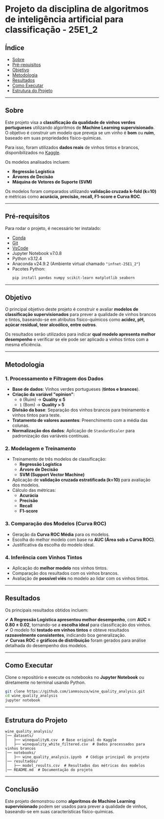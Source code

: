 # Projeto da disciplina de algoritmos de inteligência artificial para classificação - 25E1_2  

## Índice  
- [Sobre](#sobre)  
- [Pré-requisitos](#pré-requisitos)  
- [Objetivo](#objetivo)  
- [Metodologia](#metodologia)  
- [Resultados](#resultados)  
- [Como Executar](#como-executar)  
- [Estrutura do Projeto](#estrutura-do-projeto)  

---

## Sobre  
Este projeto visa a **classificação da qualidade de vinhos verdes portugueses** utilizando algoritmos de **Machine Learning supervisionado**. O objetivo é construir um modelo que preveja se um vinho é **bom** ou **ruim**, baseado em suas propriedades físico-químicas.  

Para isso, foram utilizados **dados reais** de vinhos tintos e brancos, disponibilizados no [Kaggle](https://www.kaggle.com/datasets/rajyellow46/wine-quality).  

Os modelos analisados incluem:  
- **Regressão Logística**  
- **Árvores de Decisão**  
- **Máquina de Vetores de Suporte (SVM)**  

Os modelos foram comparados utilizando **validação cruzada k-fold (k=10)** e métricas como **acurácia, precisão, recall, F1-score e Curva ROC**.

---

## Pré-requisitos  
Para rodar o projeto, é necessário ter instalado:  

- [Conda](https://www.anaconda.com/download)  
- [Git](https://git-scm.com/downloads)  
- [VsCode](https://code.visualstudio.com/download)  
- Jupyter Notebook v7.0.8  
- Python v3.12.4  
- Anaconda v24.9.2 (Ambiente virtual chamado `"infnet-25E1_2"`)  
- Pacotes Python:
  ```sh
  pip install pandas numpy scikit-learn matplotlib seaborn
  ```

---

## Objetivo  
O principal objetivo deste projeto é construir e avaliar **modelos de classificação supervisionados** para prever a qualidade de vinhos brancos e tintos, baseando-se em atributos físico-químicos como **acidez, pH, açúcar residual, teor alcoólico, entre outros**.

Os resultados serão utilizados para indicar **qual modelo apresenta melhor desempenho** e verificar se ele pode ser aplicado a vinhos tintos com a mesma eficiência.

---

## Metodologia  
### **1. Processamento e Filtragem dos Dados**  
- **Base de dados**: Vinhos verdes portugueses (**tintos e brancos**).  
- **Criação da variável "opinion"**:
  - `0` (Ruim) → **Quality ≤ 5**  
  - `1` (Bom) → **Quality > 5**  
- **Divisão da base**: Separação dos vinhos brancos para treinamento e vinhos tintos para teste.  
- **Tratamento de valores ausentes**: Preenchimento com a média das colunas.  
- **Normalização dos dados**: Aplicação de `StandardScaler` para padronização das variáveis contínuas.  

### **2. Modelagem e Treinamento**  
- Treinamento de três modelos de classificação:  
  - **Regressão Logística**  
  - **Árvore de Decisão**  
  - **SVM (Support Vector Machine)**  
- Aplicação de **validação cruzada estratificada (k=10)** para avaliação dos modelos.  
- Cálculo das métricas:
  - **Acurácia**
  - **Precisão**
  - **Recall**
  - **F1-score**  

### **3. Comparação dos Modelos (Curva ROC)**  
- Geração da **Curva ROC Média** para os modelos.  
- Escolha do melhor modelo com base na **AUC (Área sob a Curva ROC)**.  
- Justificativa da escolha do modelo ideal.  

### **4. Inferência com Vinhos Tintos**  
- Aplicação do **melhor modelo** nos vinhos tintos.  
- Comparação dos resultados com os vinhos brancos.  
- Avaliação de **possível viés** no modelo ao lidar com os vinhos tintos.  

---

## Resultados  
Os principais resultados obtidos incluem:  

✔ **A Regressão Logística apresentou melhor desempenho**, com **AUC = 0.80 ± 0.02**, tornando-se a **escolha ideal** para classificação dos vinhos.  
✔ O modelo foi **testado em vinhos tintos** e obteve resultados **razoavelmente consistentes**, indicando boa generalização.  
✔ **Curvas ROC** e **gráficos de distribuição** foram gerados para análise detalhada do desempenho dos modelos.  

---

## Como Executar  
Clone o repositório e execute os notebooks no **Jupyter Notebook** ou diretamente no terminal usando Python.  

```sh
git clone https://github.com/ianmsouza/wine_quality_analysis.git
cd wine_quality_analysis
jupyter notebook
```

---

## Estrutura do Projeto  
```
wine_quality_analysis/
│── datasets/
│   ├── winequalityN.csv  # Base original do Kaggle
│   ├── winequality_white_filtered.csv  # Dados processados para vinhos brancos
│── notebooks/
│   ├── wine_quality_analysis.ipynb  # Código principal do projeto
│── resultados/
│   ├── model_results.csv  # Resultados das métricas dos modelos
│── README.md  # Documentação do projeto
```

---

## Conclusão  
Este projeto demonstrou como **algoritmos de Machine Learning supervisionado** podem ser usados para prever a qualidade de vinhos, baseando-se em suas características físico-químicas.
